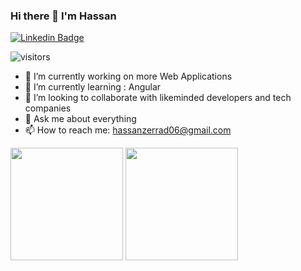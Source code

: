 ### Hi there 👋 I'm Hassan

[![Linkedin Badge](https://img.shields.io/badge/-LinkedIn-0e76a8?style=flat-square&logo=Linkedin&logoColor=white)](https://linkedin.com/in//hassan-zarrad-1368b6153)

![visitors](https://visitor-badge.glitch.me/badge?page_id=hazarrad.hazarrad)


- 🔭 I’m currently working on more Web Applications 
- 🌱 I’m currently learning : Angular
- 👯 I’m looking to collaborate with likeminded developers and tech companies
- 💬 Ask me about everything 
- 📫 How to reach me: hassanzerrad06@gmail.com

<p><img height="180em" src="https://github-readme-stats.vercel.app/api?username=hazarrad&show_icons=true&hide_border=true&&count_private=false&include_all_commits=true" />
<img height="180em" src="https://github-readme-stats.vercel.app/api/top-langs/?username=hazarrad&exclude_repo=KNN-Image-Classification&show_icons=true&hide_border=true&layout=compact&langs_count=16"/>
  </p>
  
